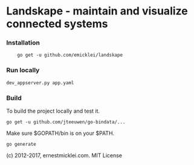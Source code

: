 # Landskape - maintain and visualize connected systems 

### Installation

		go get -u github.com/emicklei/landskape

### Run locally

    dev_appserver.py app.yaml

### Build

To build the project locally and test it.

	go get -u github.com/jteeuwen/go-bindata/...

Make sure $GOPATH/bin is on your $PATH.

	go generate

(c) 2012-2017, ernestmicklei.com. MIT License